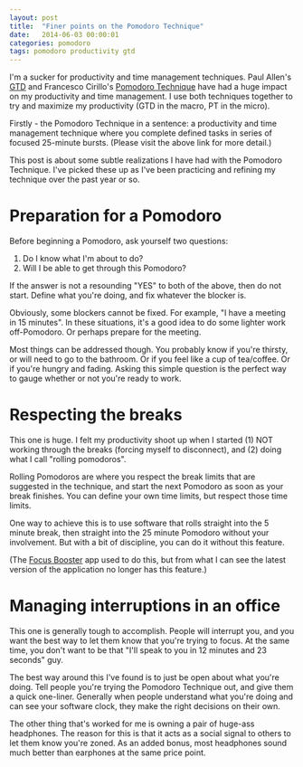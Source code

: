 ```yaml
---
layout: post
title:  "Finer points on the Pomodoro Technique"
date:   2014-06-03 00:00:01
categories: pomodoro
tags: pomodoro productivity gtd
---
```


I'm a sucker for productivity and time management techniques. Paul Allen's <a href="http://gettingthingsdone.com/" target="_blank">GTD</a> and Francesco Cirillo's <a href="http://pomodorotechnique.com/" target="_blank">Pomodoro Technique</a> have had a huge impact on my productivity and time management. I use both techniques together to try and maximize my productivity (GTD in the macro, PT in the micro).

Firstly - the Pomodoro Technique in a sentence: a productivity and time management technique where you complete defined tasks in series of focused 25-minute bursts. (Please visit the above link for more detail.)

This post is about some subtle realizations I have had with the Pomodoro Technique. I've picked these up as I've been practicing and refining my technique over the past year or so.

# Preparation for a Pomodoro

Before beginning a Pomodoro, ask yourself two questions:

1. Do I know what I'm about to do?
2. Will I be able to get through this Pomodoro?

If the answer is not a resounding "YES" to both of the above, then do not start. Define what you're doing, and fix whatever the blocker is.

Obviously, some blockers cannot be fixed. For example, "I have a meeting in 15 minutes". In these situations, it's a good idea to do some lighter work off-Pomodoro. Or perhaps prepare for the meeting.

Most things can be addressed though. You probably know if you're thirsty, or will need to go to the bathroom. Or if you feel like a cup of tea/coffee. Or if you're hungry and fading. Asking this simple question is the perfect way to gauge whether or not you're ready to work.

# Respecting the breaks
This one is huge. I felt my productivity shoot up when I started (1) NOT working through the breaks (forcing myself to disconnect), and (2) doing what I call "rolling pomodoros".

Rolling Pomodoros are where you respect the break limits that are suggested in the technique, and start the next Pomodoro as soon as your break finishes. You can define your own time limits, but respect those time limits.

One way to achieve this is to use software that rolls straight into the 5 minute break, then straight into the 25 minute Pomodoro without your involvement. But with a bit of discipline, you can do it without this feature.

(The <a href="http://www.focusboosterapp.com/" target="_blank">Focus Booster</a> app used to do this, but from what I can see the latest version of the application no longer has this feature.)

# Managing interruptions in an office

This one is generally tough to accomplish. People will interrupt you, and you want the best way to let them know that you're trying to focus. At the same time, you don't want to be that "I'll speak to you in 12 minutes and 23 seconds" guy.

The best way around this I've found is to just be open about what you're doing. Tell people you're trying the Pomodoro Technique out, and give them a quick one-liner. Generally when people understand what you're doing and can see your software clock, they make the right decisions on their own.

The other thing that's worked for me is owning a pair of huge-ass headphones. The reason for this is that it acts as a social signal to others to let them know you're zoned. As an added bonus, most headphones sound much better than earphones at the same price point.